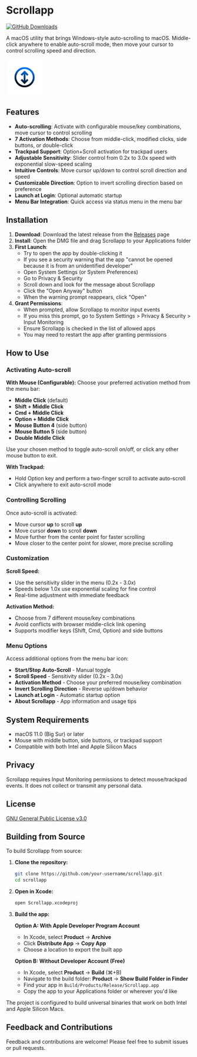 # Scrollapp

[![GitHub Downloads](https://img.shields.io/github/downloads/fromis-9/scrollapp/total.svg)](https://github.com/fromis-9/scrollapp/releases)

A macOS utility that brings Windows-style auto-scrolling to macOS. Middle-click anywhere to enable auto-scroll mode, then move your cursor to control scrolling speed and direction.

<img src="img/scrollappicon.png" width="100" alt="Scrollapp Icon">

## Features

- **Auto-scrolling**: Activate with configurable mouse/key combinations, move cursor to control scrolling
- **7 Activation Methods**: Choose from middle-click, modified clicks, side buttons, or double-click
- **Trackpad Support**: Option+Scroll activation for trackpad users
- **Adjustable Sensitivity**: Slider control from 0.2x to 3.0x speed with exponential slow-speed scaling
- **Intuitive Controls**: Move cursor up/down to control scroll direction and speed
- **Customizable Direction**: Option to invert scrolling direction based on preference
- **Launch at Login**: Optional automatic startup
- **Menu Bar Integration**: Quick access via status menu in the menu bar

## Installation

1. **Download**: Download the latest release from the [Releases](https://github.com/fromis-9/scrollapp/releases) page
2. **Install**: Open the DMG file and drag Scrollapp to your Applications folder
3. **First Launch**: 
   - Try to open the app by double-clicking it
   - If you see a security warning that the app "cannot be opened because it is from an unidentified developer"
   - Open System Settings (or System Preferences)
   - Go to Privacy & Security
   - Scroll down and look for the message about Scrollapp
   - Click the "Open Anyway" button 
   - When the warning prompt reappears, click "Open"
4. **Grant Permissions**:
   - When prompted, allow Scrollapp to monitor input events
   - If you miss this prompt, go to System Settings > Privacy & Security > Input Monitoring
   - Ensure Scrollapp is checked in the list of allowed apps
   - You may need to restart the app after granting permissions

## How to Use

### Activating Auto-scroll

**With Mouse (Configurable):**
Choose your preferred activation method from the menu bar:
- **Middle Click** (default)
- **Shift + Middle Click**
- **Cmd + Middle Click** 
- **Option + Middle Click**
- **Mouse Button 4** (side button)
- **Mouse Button 5** (side button)
- **Double Middle Click**

Use your chosen method to toggle auto-scroll on/off, or click any other mouse button to exit.

**With Trackpad:**
- Hold Option key and perform a two-finger scroll to activate auto-scroll
- Click anywhere to exit auto-scroll mode

### Controlling Scrolling

Once auto-scroll is activated:
- Move cursor **up** to scroll **up**
- Move cursor **down** to scroll **down**
- Move further from the center point for faster scrolling
- Move closer to the center point for slower, more precise scrolling

### Customization

**Scroll Speed:**
- Use the sensitivity slider in the menu (0.2x - 3.0x)
- Speeds below 1.0x use exponential scaling for fine control
- Real-time adjustment with immediate feedback

**Activation Method:**
- Choose from 7 different mouse/key combinations
- Avoid conflicts with browser middle-click link opening
- Supports modifier keys (Shift, Cmd, Option) and side buttons

### Menu Options

Access additional options from the menu bar icon:
- **Start/Stop Auto-Scroll** - Manual toggle
- **Scroll Speed** - Sensitivity slider (0.2x - 3.0x)
- **Activation Method** - Choose your preferred mouse/key combination
- **Invert Scrolling Direction** - Reverse up/down behavior
- **Launch at Login** - Automatic startup option
- **About Scrollapp** - App information and usage tips

## System Requirements

- macOS 11.0 (Big Sur) or later
- Mouse with middle button, side buttons, or trackpad support
- Compatible with both Intel and Apple Silicon Macs

## Privacy

Scrollapp requires Input Monitoring permissions to detect mouse/trackpad events. It does not collect or transmit any personal data.

## License

[GNU General Public License v3.0](LICENSE)

## Building from Source

To build Scrollapp from source:

1. **Clone the repository:**
   ```bash
   git clone https://github.com/your-username/scrollapp.git
   cd scrollapp
   ```

2. **Open in Xcode:**
   ```bash
   open Scrollapp.xcodeproj
   ```

3. **Build the app:**

   **Option A: With Apple Developer Program Account**
   - In Xcode, select **Product** → **Archive**
   - Click **Distribute App** → **Copy App**
   - Choose a location to export the built app

   **Option B: Without Developer Account (Free)**
   - In Xcode, select **Product** → **Build** (⌘+B)
   - Navigate to the build folder: **Product** → **Show Build Folder in Finder**
   - Find your app in `Build/Products/Release/Scrollapp.app`
   - Copy the app to your Applications folder or wherever you'd like

The project is configured to build universal binaries that work on both Intel and Apple Silicon Macs.

## Feedback and Contributions

Feedback and contributions are welcome! Please feel free to submit issues or pull requests.
